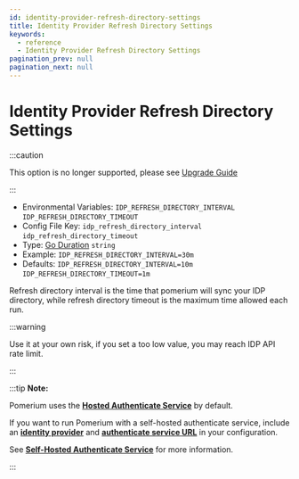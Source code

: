 ```yaml
---
id: identity-provider-refresh-directory-settings
title: Identity Provider Refresh Directory Settings
keywords:
  - reference
  - Identity Provider Refresh Directory Settings
pagination_prev: null
pagination_next: null
---
```


# Identity Provider Refresh Directory Settings

:::caution

This option is no longer supported, please see [Upgrade Guide](/docs/releases/upgrading#idp-directory-sync)

:::

- Environmental Variables: `IDP_REFRESH_DIRECTORY_INTERVAL` `IDP_REFRESH_DIRECTORY_TIMEOUT`
- Config File Key: `idp_refresh_directory_interval` `idp_refresh_directory_timeout`
- Type: [Go Duration](https://golang.org/pkg/time/#Duration.String) `string`
- Example: `IDP_REFRESH_DIRECTORY_INTERVAL=30m`
- Defaults: `IDP_REFRESH_DIRECTORY_INTERVAL=10m` `IDP_REFRESH_DIRECTORY_TIMEOUT=1m`

Refresh directory interval is the time that pomerium will sync your IDP directory, while refresh directory timeout is the maximum time allowed each run.

:::warning

Use it at your own risk, if you set a too low value, you may reach IDP API rate limit.

:::

:::tip **Note:**

Pomerium uses the [**Hosted Authenticate Service**](/docs/capabilities/hosted-authenticate-service) by default. 

If you want to run Pomerium with a self-hosted authenticate service, include an [**identity provider**](/docs/identity-providers) and [**authenticate service URL**](/docs/reference/authenticate-service-url) in your configuration. 

See [**Self-Hosted Authenticate Service**](/docs/capabilities/self-hosted-authenticate-service) for more information.

:::